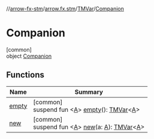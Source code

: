 //[arrow-fx-stm](../../../../index.md)/[arrow.fx.stm](../../index.md)/[TMVar](../index.md)/[Companion](index.md)

# Companion

[common]\
object [Companion](index.md)

## Functions

| Name | Summary |
|---|---|
| [empty](empty.md) | [common]<br>suspend fun &lt;[A](empty.md)&gt; [empty](empty.md)(): [TMVar](../index.md)&lt;[A](empty.md)&gt; |
| [new](new.md) | [common]<br>suspend fun &lt;[A](new.md)&gt; [new](new.md)(a: [A](new.md)): [TMVar](../index.md)&lt;[A](new.md)&gt; |
